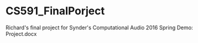 # CS591_FinalPorject
Richard's final project for Synder's Computational Audio 2016 Spring
Demo: Project.docx
